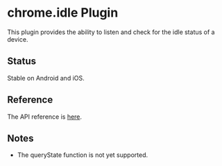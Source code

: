 # chrome.idle Plugin

This plugin provides the ability to listen and check for the idle status of a device.

## Status

Stable on Android and iOS.

## Reference

The API reference is [here](http://developer.chrome.com/apps/idle.html).

## Notes

* The queryState function is not yet supported.

